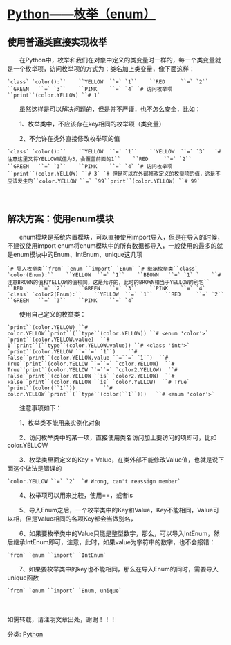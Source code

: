 # [Python——枚举（enum）](https://www.cnblogs.com/-beyond/p/9777329.html)



## 使用普通类直接实现枚举

　　在Python中，枚举和我们在对象中定义的类变量时一样的，每一个类变量就是一个枚举项，访问枚举项的方式为：类名加上类变量，像下面这样：

```
`class` `color():``    ``YELLOW  ``=` `1``    ``RED     ``=` `2``    ``GREEN   ``=` `3``    ``PINK    ``=` `4` `# 访问枚举项``print``(color.YELLOW) ``# 1`
```

　　虽然这样是可以解决问题的，但是并不严谨，也不怎么安全，比如：

　　1、枚举类中，不应该存在key相同的枚举项（类变量）

　　2、不允许在类外直接修改枚举项的值

```
`class` `color():``    ``YELLOW  ``=` `1``    ``YELLOW  ``=` `3`   `# 注意这里又将YELLOW赋值为3，会覆盖前面的1``    ``RED     ``=` `2``    ``GREEN   ``=` `3``    ``PINK    ``=` `4` `# 访问枚举项``print``(color.YELLOW) ``# 3` `# 但是可以在外部修改定义的枚举项的值，这是不应该发生的``color.YELLOW ``=` `99``print``(color.YELLOW) ``# 99`
```

　　

## 解决方案：使用enum模块

　　enum模块是系统内置模块，可以直接使用import导入，但是在导入的时候，不建议使用import enum将enum模块中的所有数据都导入，一般使用的最多的就是enum模块中的Enum、IntEnum、unique这几项

```
`# 导入枚举类``from` `enum ``import` `Enum` `# 继承枚举类``class` `color(Enum):``    ``YELLOW  ``=` `1``    ``BEOWN   ``=` `1` `    ``# 注意BROWN的值和YELLOW的值相同，这是允许的，此时的BROWN相当于YELLOW的别名``    ``RED     ``=` `2``    ``GREEN   ``=` `3``    ``PINK    ``=` `4` `class` `color2(Enum):``    ``YELLOW  ``=` `1``    ``RED     ``=` `2``    ``GREEN   ``=` `3``    ``PINK    ``=` `4`
```

　　使用自己定义的枚举类：

```
`print``(color.YELLOW) ``# color.YELLOW``print``(``type``(color.YELLOW)) ``# <enum 'color'>` `print``(color.YELLOW.value)  ``# 1``print``(``type``(color.YELLOW.value)) ``# <class 'int'>` `print``(color.YELLOW ``=``=` `1``)    ``# False``print``(color.YELLOW.value ``=``=` `1``)  ``# True``print``(color.YELLOW ``=``=` `color.YELLOW)  ``# True``print``(color.YELLOW ``=``=` `color2.YELLOW)  ``# False``print``(color.YELLOW ``is` `color2.YELLOW)  ``# False``print``(color.YELLOW ``is` `color.YELLOW)  ``# True` `print``(color(``1``))         ``# color.YELLOW``print``(``type``(color(``1``)))   ``# <enum 'color'>`
```

　　注意事项如下：

 　　1、枚举类不能用来实例化对象

　　2、访问枚举类中的某一项，直接使用类名访问加上要访问的项即可，比如 color.YELLOW

　　3、枚举类里面定义的Key = Value，在类外部不能修改Value值，也就是说下面这个做法是错误的

```
`color.YELLOW ``=` `2`  `# Wrong, can't reassign member`
```

　　4、枚举项可以用来比较，使用==，或者is

　　5、导入Enum之后，一个枚举类中的Key和Value，Key不能相同，Value可以相，但是Value相同的各项Key都会当做别名，

　　6、如果要枚举类中的Value只能是整型数字，那么，可以导入IntEnum，然后继承IntEnum即可，注意，此时，如果value为字符串的数字，也不会报错：

```
`from` `enum ``import` `IntEnum`
```

　　7、如果要枚举类中的key也不能相同，那么在导入Enum的同时，需要导入unique函数

```
`from` `enum ``import` `Enum, unique`
```

　　

 

 

如需转载，请注明文章出处，谢谢！！！



分类: [Python](https://www.cnblogs.com/-beyond/category/1158551.html)

